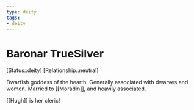 ```yaml
---
type: deity
tags: 
- deity
---
```


# Baronar TrueSilver
[Status::deity]
[Relationship::neutral]

Dwarfish goddess of the hearth. Generally associated with dwarves and women. Married to [[Moradin]], and heavily associated.

[[Hugh]] is her cleric! 

